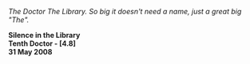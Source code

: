 _The Doctor_ _The Library. So big it doesn't need a name, just a great big "The"._

**Silence in the Library  
Tenth Doctor - [4.8]  
31 May 2008**
